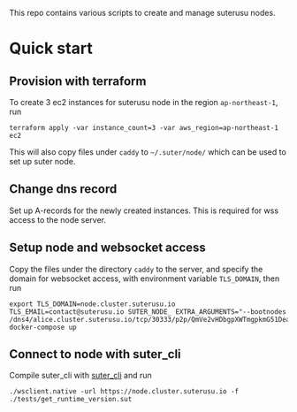 This repo contains various scripts to create and manage suterusu nodes.

# Quick start

## Provision with terraform
To create 3 ec2 instances for suterusu node in the region `ap-northeast-1`, run
```shell
terraform apply -var instance_count=3 -var aws_region=ap-northeast-1 ec2
```
This will also copy files under `caddy` to `~/.suter/node/` which can be used to set up suter node.

## Change dns record
Set up A-records for the newly created instances. This is required for wss access to the node server.

## Setup node and websocket access
Copy the files under the directory `caddy` to the server, and specify the domain for websocket access, with environment variable `TLS_DOMAIN`, then run

```shell
export TLS_DOMAIN=node.cluster.suterusu.io TLS_EMAIL=contact@suterusu.io SUTER_NODE_ EXTRA_ARGUMENTS="--bootnodes /dns4/alice.cluster.suterusu.io/tcp/30333/p2p/QmVe2vHDbgpXWTmgpkmG51DeaFTPWxanU2LqzHp7ZHqoTa"
docker-compose up
```

## Connect to node with suter_cli
Compile suter_cli with [suter_cli](https://github.com/suterusu-team/suter_cli/) and run
```shell
./wsclient.native -url https://node.cluster.suterusu.io -f ./tests/get_runtime_version.sut
```
